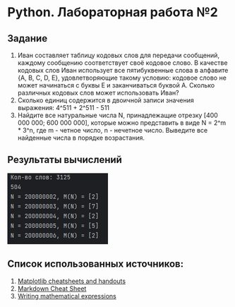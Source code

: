 # Python. Лабораторная работа №2

## Задание

1. Иван составляет таблицу кодовых слов для передачи сообщений, каждому сообщению соответствует своё кодовое слово. 
В качестве кодовых слов Иван использует все пятибуквенные слова в алфавите {A, B, C, D, E}, удовлетворяющие такому условию: 
кодовое слово не может начинаться с буквы E и заканчиваться буквой A. Сколько различных кодовых слов может использовать Иван?
2. Сколько единиц содержится в двоичной записи значения выражения: 4^511 + 2^511 - 511
3. Найдите все натуральные числа N, принадлежащие отрезку [400 000 000; 600 000 000], 
которые можно представить в виде N = 2^m * 3^n, где m - четное число, n - нечетное число.
Выведите все найденные числа в порядке возрастания.

## Результаты вычислений

![img.png](img\img.png)



## Список использованных источников:

1. [Matplotlib cheatsheets and handouts](https://matplotlib.org/cheatsheets/)
2. [Markdown Cheat Sheet](https://www.markdownguide.org/cheat-sheet/)
3. [Writing mathematical expressions](https://docs.github.com/en/get-started/writing-on-github/working-with-advanced-formatting/writing-mathematical-expressions)
